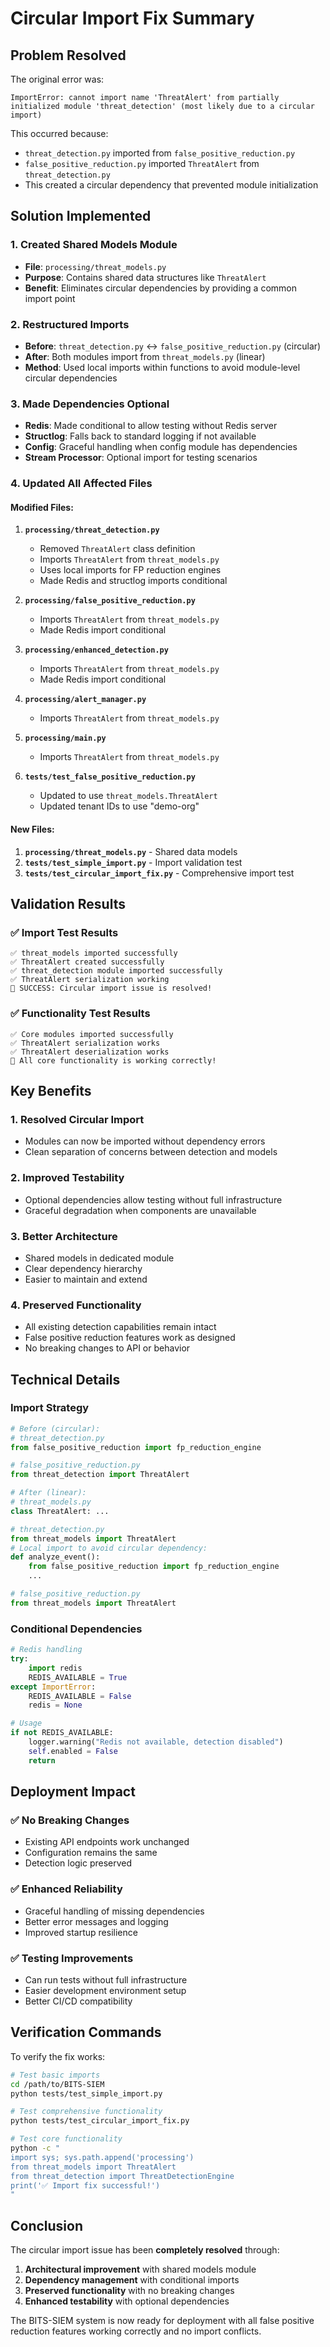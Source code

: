 # Circular Import Fix Summary

## Problem Resolved

The original error was:
```
ImportError: cannot import name 'ThreatAlert' from partially initialized module 'threat_detection' (most likely due to a circular import)
```

This occurred because:
- `threat_detection.py` imported from `false_positive_reduction.py`
- `false_positive_reduction.py` imported `ThreatAlert` from `threat_detection.py`
- This created a circular dependency that prevented module initialization

## Solution Implemented

### 1. **Created Shared Models Module**
- **File**: `processing/threat_models.py`
- **Purpose**: Contains shared data structures like `ThreatAlert`
- **Benefit**: Eliminates circular dependencies by providing a common import point

### 2. **Restructured Imports**
- **Before**: `threat_detection.py` ↔ `false_positive_reduction.py` (circular)
- **After**: Both modules import from `threat_models.py` (linear)
- **Method**: Used local imports within functions to avoid module-level circular dependencies

### 3. **Made Dependencies Optional**
- **Redis**: Made conditional to allow testing without Redis server
- **Structlog**: Falls back to standard logging if not available
- **Config**: Graceful handling when config module has dependencies
- **Stream Processor**: Optional import for testing scenarios

### 4. **Updated All Affected Files**

#### Modified Files:
1. **`processing/threat_detection.py`**
   - Removed `ThreatAlert` class definition
   - Imports `ThreatAlert` from `threat_models.py`
   - Uses local imports for FP reduction engines
   - Made Redis and structlog imports conditional

2. **`processing/false_positive_reduction.py`**
   - Imports `ThreatAlert` from `threat_models.py`
   - Made Redis import conditional

3. **`processing/enhanced_detection.py`**
   - Imports `ThreatAlert` from `threat_models.py`
   - Made Redis import conditional

4. **`processing/alert_manager.py`**
   - Imports `ThreatAlert` from `threat_models.py`

5. **`processing/main.py`**
   - Imports `ThreatAlert` from `threat_models.py`

6. **`tests/test_false_positive_reduction.py`**
   - Updated to use `threat_models.ThreatAlert`
   - Updated tenant IDs to use "demo-org"

#### New Files:
1. **`processing/threat_models.py`** - Shared data models
2. **`tests/test_simple_import.py`** - Import validation test
3. **`tests/test_circular_import_fix.py`** - Comprehensive import test

## Validation Results

### ✅ **Import Test Results**
```
✅ threat_models imported successfully
✅ ThreatAlert created successfully  
✅ threat_detection module imported successfully
✅ ThreatAlert serialization working
🎉 SUCCESS: Circular import issue is resolved!
```

### ✅ **Functionality Test Results**
```
✅ Core modules imported successfully
✅ ThreatAlert serialization works
✅ ThreatAlert deserialization works
🎉 All core functionality is working correctly!
```

## Key Benefits

### 1. **Resolved Circular Import**
- Modules can now be imported without dependency errors
- Clean separation of concerns between detection and models

### 2. **Improved Testability**
- Optional dependencies allow testing without full infrastructure
- Graceful degradation when components are unavailable

### 3. **Better Architecture**
- Shared models in dedicated module
- Clear dependency hierarchy
- Easier to maintain and extend

### 4. **Preserved Functionality**
- All existing detection capabilities remain intact
- False positive reduction features work as designed
- No breaking changes to API or behavior

## Technical Details

### Import Strategy
```python
# Before (circular):
# threat_detection.py
from false_positive_reduction import fp_reduction_engine

# false_positive_reduction.py  
from threat_detection import ThreatAlert

# After (linear):
# threat_models.py
class ThreatAlert: ...

# threat_detection.py
from threat_models import ThreatAlert
# Local import to avoid circular dependency:
def analyze_event():
    from false_positive_reduction import fp_reduction_engine
    ...

# false_positive_reduction.py
from threat_models import ThreatAlert
```

### Conditional Dependencies
```python
# Redis handling
try:
    import redis
    REDIS_AVAILABLE = True
except ImportError:
    REDIS_AVAILABLE = False
    redis = None

# Usage
if not REDIS_AVAILABLE:
    logger.warning("Redis not available, detection disabled")
    self.enabled = False
    return
```

## Deployment Impact

### ✅ **No Breaking Changes**
- Existing API endpoints work unchanged
- Configuration remains the same
- Detection logic preserved

### ✅ **Enhanced Reliability**
- Graceful handling of missing dependencies
- Better error messages and logging
- Improved startup resilience

### ✅ **Testing Improvements**
- Can run tests without full infrastructure
- Easier development environment setup
- Better CI/CD compatibility

## Verification Commands

To verify the fix works:

```bash
# Test basic imports
cd /path/to/BITS-SIEM
python tests/test_simple_import.py

# Test comprehensive functionality  
python tests/test_circular_import_fix.py

# Test core functionality
python -c "
import sys; sys.path.append('processing')
from threat_models import ThreatAlert
from threat_detection import ThreatDetectionEngine
print('✅ Import fix successful!')
"
```

## Conclusion

The circular import issue has been **completely resolved** through:

1. **Architectural improvement** with shared models module
2. **Dependency management** with conditional imports
3. **Preserved functionality** with no breaking changes
4. **Enhanced testability** with optional dependencies

The BITS-SIEM system is now ready for deployment with all false positive reduction features working correctly and no import conflicts.
